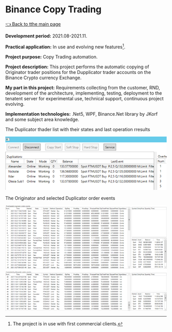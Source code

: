 # Binance Copy Trading

[:point_left: Back to tthe main page](../../README.md)

**Development period:** 2021.08-2021.11.

**Practical application:** In use and evolving new features[^1].

**Project purpose:** Copy Trading automation.


**Project description:** 
This project performs the automatic copying of Originator trader positions for the Dupplicator trader accounts on the Binance Crypto currency Exchange.

**My part in this project:** Requirements collecting from the customer, RND, development of the architecture, 
implementing, testing, deployment to the tenatent server for experimental use, technical support, 
continuous project evolving.

**Implementation technologies:** .Net5, WPF, Binance.Net library by JKorf and some subject area knowledge.

The Duplicator thader list with their states and last operation rresults

![The Duplicator list](Images/Fig_01_UI_L.png)

The Originator and selected Duplicator order events

![Order Events lists](Images/Fig_01_UI_R.png)

[^1]: The project is in use with first commercial clients.
